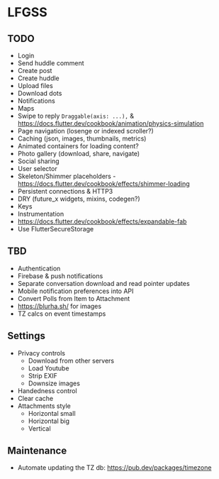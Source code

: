 # LFGSS

## TODO

- Login
- Send huddle comment
- Create post
- Create huddle
- Upload files
- Download dots
- Notifications
- Maps
- Swipe to reply `Draggable(axis: ...),` & https://docs.flutter.dev/cookbook/animation/physics-simulation
- Page navigation (losenge or indexed scroller?)
- Caching (json, images, thumbnails, metrics)
- Animated containers for loading content?
- Photo gallery (download, share, navigate)
- Social sharing
- User selector
- Skeleton/Shimmer placeholders - https://docs.flutter.dev/cookbook/effects/shimmer-loading
- Persistent connections & HTTP3
- DRY (future_x widgets, mixins, codegen?)
- Keys
- Instrumentation
- https://docs.flutter.dev/cookbook/effects/expandable-fab
- Use FlutterSecureStorage

## TBD

- Authentication
- Firebase & push notifications
- Separate conversation download and read pointer updates
- Mobile notification preferences into API
- Convert Polls from Item to Attachment
- https://blurha.sh/ for images
- TZ calcs on event timestamps

## Settings

- Privacy controls
  - Download from other servers
  - Load Youtube
  - Strip EXIF
  - Downsize images
- Handedness control
- Clear cache
- Attachments style
  - Horizontal small
  - Horizontal big
  - Vertical

## Maintenance

- Automate updating the TZ db: https://pub.dev/packages/timezone
